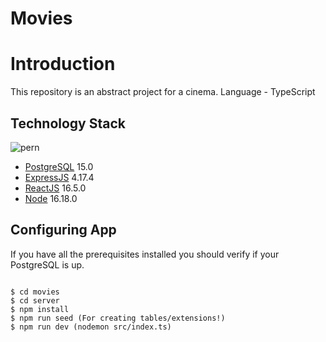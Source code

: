 # Movies

# Introduction

This repository is an abstract project for a cinema. Language - TypeScript

## Technology Stack

![pern](https://media.geeksforgeeks.org/wp-content/cdn-uploads/20200402205611/What-is-PERN-Stack.png)

- [PostgreSQL](https://postgresql.org/) 15.0
- [ExpressJS](https://expressjs.com/) 4.17.4
- [ReactJS](https://reactjs.org/) 16.5.0
- [Node](https://nodejs.org/en/) 16.18.0

## Configuring App

If you have all the prerequisites installed you should verify if your PostgreSQL is up.

```

$ cd movies
$ cd server
$ npm install
$ npm run seed (For creating tables/extensions!)
$ npm run dev (nodemon src/index.ts)

```

